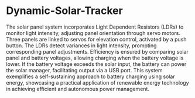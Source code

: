 # Dynamic-Solar-Tracker
The solar panel system incorporates Light Dependent Resistors (LDRs) to monitor light intensity, adjusting panel orientation through servo motors. Three panels are linked to servos for elevation control, activated by a push button. The LDRs detect variances in light intensity, prompting corresponding panel adjustments. Efficiency is ensured by comparing solar panel and battery voltages, allowing charging when the battery voltage is lower. If the battery voltage exceeds the solar input, the battery can power the solar manager, facilitating output via a USB port. This system exemplifies a self-sustaining approach to battery charging using solar energy, showcasing a practical application of renewable energy technology in achieving efficient and autonomous power management.
